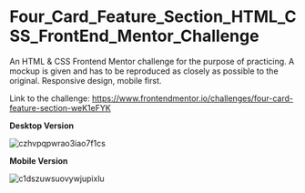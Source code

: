 # Four_Card_Feature_Section_HTML_CSS_FrontEnd_Mentor_Challenge

An HTML & CSS Frontend Mentor challenge for the purpose of practicing. A mockup is given and has to be reproduced as closely as possible to the original. Responsive design, mobile first.

Link to the challenge: https://www.frontendmentor.io/challenges/four-card-feature-section-weK1eFYK

**Desktop Version**

![czhvpqpwrao3iao7f1cs](https://github.com/Vasiliki-Georgiou/Four_Card_Feature_Section_HTML_CSS_FrontEnd_Mentor_Challenge/assets/113369011/d8a2000b-9da7-42d5-946b-5f18e50205eb)

**Mobile Version**

![c1dszuwsuovywjupixlu](https://github.com/Vasiliki-Georgiou/Four_Card_Feature_Section_HTML_CSS_FrontEnd_Mentor_Challenge/assets/113369011/445741f9-e017-4837-9e0f-ae79a9d8a817)

